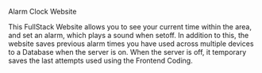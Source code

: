 Alarm Clock Website

This FullStack Website allows you to see your current time within the area, and set an alarm, which plays a sound when setoff. In addition to this, the website saves previous alarm times you have used across multiple devices to a Database when the server is on. When the server is off, it temporary saves the last attempts used using the Frontend Coding.  

